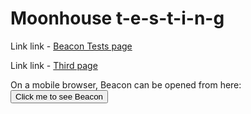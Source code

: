 <script type="text/javascript">!function(e,t,n){function a(){var e=t.getElementsByTagName("script")[0],n=t.createElement("script");n.type="text/javascript",n.async=!0,n.src="https://beacon-v2.helpscout.net",e.parentNode.insertBefore(n,e)}if(e.Beacon=n=function(t,n,a){e.Beacon.readyQueue.push({method:t,options:n,data:a})},n.readyQueue=[],"complete"===t.readyState)return a();e.attachEvent?e.attachEvent("onload",a):e.addEventListener("load",a,!1)}(window,document,window.Beacon||function(){});</script>
<script type="text/javascript">window.Beacon('init', '38f4b4ff-9b87-4e70-93ee-f26b50999142');
Beacon('config', {
hideFABOnMobile: true
});
Beacon('identify', {
  name: 'Paola',
  email: 'paola+stevezissou@helpscout.com',
  accountlookup: 'https:\/\/website.com\/profiles\/accountid={variable here}'
})
</script>



# Moonhouse t-e-s-t-i-n-g

Link link - [Beacon Tests page](https://paolapaoli.github.io/beacon-tests)  

Link link - [Third page](https://paolapaoli.github.io/third-page)  

On a mobile browser, Beacon can be opened from here:
<button type="button" id="beacon" onclick="return Beacon('open')">Click me to see Beacon</button>
